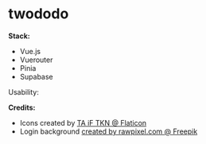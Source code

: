 # twododo

<b>Stack:</b>

<ul>
<li>Vue.js</li>
<li>Vuerouter</li>
<li>Pinia</li>
<li>Supabase</li>
</ul>

Usability:

<b>Credits:</b>

<ul>
<li>Icons created by <a href="https://www.flaticon.com/free-icons/" title="icons">TA iF TKN @ Flaticon</a></li>
<li>Login background <a href="https://www.freepik.com/free-vector/financial-doodle-vector-real-estate-concept_17222079.htm#query=doodle%20design&position=31&from_view=keyword">created by rawpixel.com @ Freepik</a></li>

</ul>
